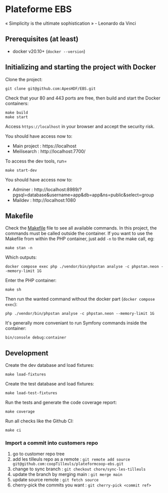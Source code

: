 # Plateforme EBS

« Simplicity is the ultimate sophistication » - Leonardo da Vinci

## Prerequisites (at least)

* docker v20.10+ (`docker --version`)

## Initializing and starting the project with Docker

Clone the project:

    git clone git@github.com:ApesHDF/EBS.git

Check that your 80 and 443 ports are free, then build and start the Docker containers:

    make build
    make start

Access `https://localhost` in your browser and accept the security risk.

You should have access now to:

* Main project : https://localhost
* Meilisearch : http://localhost:7700/

To access the dev tools, run=

    make start-dev

You should have access now to:

* Adminer : http://localhost:8989/?pgsql=database&username=app&db=app&ns=public&select=group
* Maildev : http://localhost:1080

## Makefile

Check the [Makefile](Makefile) file to see all available commands.
In this project, the commands must be called outside the container.
If you want to use the Makefile from within the PHP container, just add `-n`
to the make call, eg:

    make stan -n

Which outputs:

    docker compose exec php ./vendor/bin/phpstan analyse -c phpstan.neon --memory-limit 1G    

Enter the PHP container:

    make sh

Then run the wanted command without the docker part (`docker compose exec`):

    php ./vendor/bin/phpstan analyse -c phpstan.neon --memory-limit 1G

It's generally more conveniant to run Symfony commands inside the container:

    bin/console debug:container

## Development

Create the dev database and load fixtures:

    make load-fixtures

Create the test database and load fixtures:

    make load-test-fixtures

Run the tests and generate the code coverage report:

    make coverage

Run all checks like the Github CI:

    make ci

### Import a commit into customers repo

1. go to customer repo tree
2. add les tilleuls repo as a remote : `git remote add source git@github.com:coopTilleuls/plateformcoop-ebs.git`
3. change to sync branch : `git checkout chore/sync-les-tilleuls`
4. update the branch by merging main : `git merge main`
5. update source remote : `git fetch source`
6. cherry-pick the commits you want : `git cherry-pick <commit ref>`
